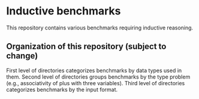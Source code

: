 # Inductive benchmarks

This repository contains various benchmarks requiring inductive reasoning.

## Organization of this repository (subject to change)

First level of directories categorizes benchmarks by data types used
in them.
Second level of directories groups benchmarks by the type problem
(e.g., associativity of plus with three variables).
Third level of directories categorizes benchmarks by the input format.
